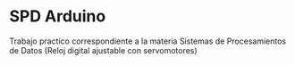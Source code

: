 # SPD Arduino

Trabajo practico correspondiente a la materia Sistemas de Procesamientos de Datos (Reloj digital ajustable con servomotores)
